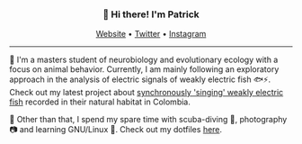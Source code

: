 
<h3 align="center">👋 Hi there! I'm Patrick</h3>
<p align="center">
  <a href="https://weygoldt.com">Website</a> •
  <a href="https://twitter.com/weygoldtp">Twitter</a> •
  <a href="https://www.instagram.com/weygoldtphoto/">Instagram</a>
</p>

---
 🦎 I'm a masters student of neurobiology and evolutionary ecology with a focus on animal behavior. Currently, I am mainly following an exploratory approach in the analysis of electric signals of weakly electric fish 🐟⚡️. Check out my latest project about [synchronously 'singing' weakly electric fish](https://github.com/weygoldt/synchronous-modulations) recorded in their natural habitat in Colombia.

🐢 Other than that, I spend my spare time with scuba-diving 🤿, photography 📷 and learning GNU/Linux 🐧. Check out my dotfiles [here](https://github.com/weygoldt/dotfiles).
